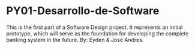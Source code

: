 # PY01-Desarrollo-de-Software
This is the first part of a Software Design project. It represents an initial prototype, which will serve as the foundation for developing the complete banking system in the future.
By: Eyden & Jose Andres.
